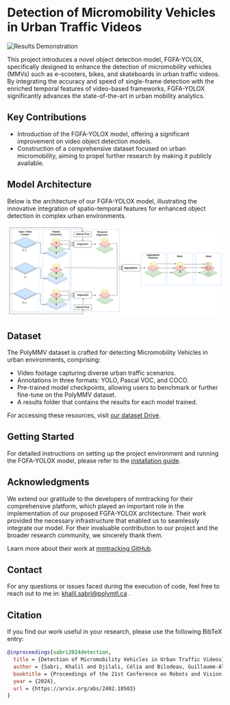 # Detection of Micromobility Vehicles in Urban Traffic Videos

![Results Demonstration](data/media/video_results_fgfa_yolo.gif)

This project introduces a novel object detection model, FGFA-YOLOX, specifically designed to enhance the detection of micromobility vehicles (MMVs) such as e-scooters, bikes, and skateboards in urban traffic videos. By integrating the accuracy and speed of single-frame detection with the enriched temporal features of video-based frameworks, FGFA-YOLOX significantly advances the state-of-the-art in urban mobility analytics.

## Key Contributions

- Introduction of the FGFA-YOLOX model, offering a significant improvement on video object detection models.
- Construction of a comprehensive dataset focused on urban micromobility, aiming to propel further research by making it publicly available.

## Model Architecture

Below is the architecture of our FGFA-YOLOX model, illustrating the innovative integration of spatio-temporal features for enhanced object detection in complex urban environments.

![FGFA-YOLOX Architecture](data/media/micro_mobility_architecture.png)

## Dataset

The PolyMMV dataset is crafted for detecting Micromobility Vehicles in urban environments, comprising:

- Video footage capturing diverse urban traffic scenarios.
- Annotations in three formats: YOLO, Pascal VOC, and COCO.
- Pre-trained model checkpoints, allowing users to benchmark or further fine-tune on the PolyMMV dataset.
- A results folder that contains the results for each model trained.

For accessing these resources, visit [our dataset Drive](https://drive.google.com/drive/folders/1oluAUC_AjTcsOit1YU_MN0GfCkk20n1n?usp=sharing).


## Getting Started

For detailed instructions on setting up the project environment and running the FGFA-YOLOX model, please refer to the [installation guide](./installation.md).


## Acknowledgments 
We extend our gratitude to the developers of mmtracking for their comprehensive platform, which played an important role in the implementation of our proposed FGFA-YOLOX architecture. Their work provided the necessary infrastructure that enabled us to seamlessly integrate our model. For their invaluable contribution to our project and the broader research community, we sincerely thank them.

Learn more about their work at [mmtracking GitHub](https://github.com/open-mmlab/mmtracking).

## Contact
For any questions or issues faced during the execution of code, feel free to reach out to me in: khalil.sabri@polymtl.ca . 


## Citation

If you find our work useful in your research, please use the following BibTeX entry:

```bibtex
@inproceedings{sabri2024detection,
  title = {Detection of Micromobility Vehicles in Urban Traffic Videos},
  author = {Sabri, Khalil and Djilali, Célia and Bilodeau, Guillaume-Alexandre and Saunier, Nicolas and Bouachir, Wassim},
  booktitle = {Proceedings of the 21st Conference on Robots and Vision (CRV)},
  year = {2024},
  url = {https://arxiv.org/abs/2402.18503}
}

